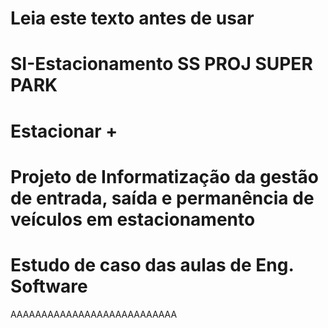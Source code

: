 # Leia este texto antes de usar

# SI-Estacionamento SS PROJ SUPER PARK
# Estacionar +
# Projeto de Informatização da gestão de entrada, saída e permanência de veículos em estacionamento
# Estudo de caso das aulas de Eng. Software
AAAAAAAAAAAAAAAAAAAAAAAAAAA